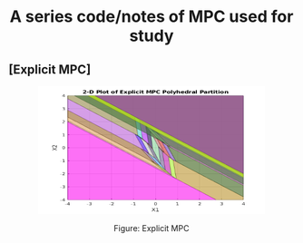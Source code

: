 # <p align="center">  A series code/notes of MPC used for study</p>

## [Explicit MPC]
<p align="center">
  <img width="400" height="225"
       src="https://github.com/linzhuyue/mpc_learning/blob/main/dr_zhubing_code_2022_spring/fig/explcit.png">
</p>
<p align="center">
  Figure: Explicit MPC  
</p>